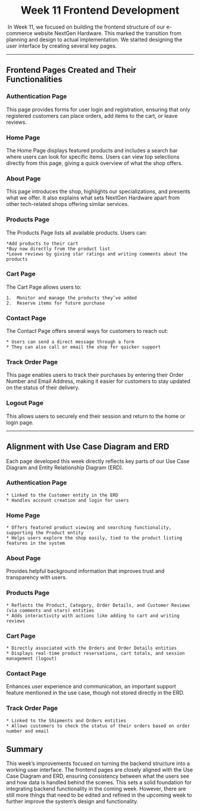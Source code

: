 <div align="center">

# Week 11 Frontend Development
</div>

&nbsp;In Week 11, we focused on building the frontend structure of our e-commerce website NextGen Hardware. This marked the transition from planning and design to actual implementation. We started designing the user interface by creating several key pages.

---

## Frontend Pages Created and Their Functionalities

### Authentication Page

This page provides forms for user login and registration, ensuring that only registered customers can place orders, add items to the cart, or leave reviews.

### Home Page

The Home Page displays featured products and includes a search bar where users can look for specific items. Users can view top selections directly from this page, giving a quick overview of what the shop offers.

### About Page

This page introduces the shop, highlights our specializations, and presents what we offer. It also explains what sets NextGen Hardware apart from other tech-related shops offering similar services.

### Products Page

The Products Page lists all available products. Users can:

    *Add products to their cart
    *Buy now directly from the product list
    *Leave reviews by giving star ratings and writing comments about the products

### Cart Page

The Cart Page allows users to:

    1.  Monitor and manage the products they’ve added
    2.  Reserve items for future purchase

### Contact Page

The Contact Page offers several ways for customers to reach out:

    * Users can send a direct message through a form
    * They can also call or email the shop for quicker support

### Track Order Page

This page enables users to track their purchases by entering their Order Number and Email Address, making it easier for customers to stay updated on the status of their delivery.

### Logout Page

This allows users to securely end their session and return to the home or login page.

---

## Alignment with Use Case Diagram and ERD
</div>

Each page developed this week directly reflects key parts of our Use Case Diagram and Entity Relationship Diagram (ERD).

### Authentication Page

    * Linked to the Customer entity in the ERD
    * Handles account creation and login for users

### Home Page

    * Offers featured product viewing and searching functionality, supporting the Product entity
    * Helps users explore the shop easily, tied to the product listing features in the system

### About Page

Provides helpful background information that improves trust and transparency with users.

### Products Page

    * Reflects the Product, Category, Order Details, and Customer Reviews (via comments and stars) entities
    * Adds interactivity with actions like adding to cart and writing reviews

### Cart Page

    * Directly associated with the Orders and Order Details entities
    * Displays real-time product reservations, cart totals, and session management (logout)

### Contact Page

Enhances user experience and communication, an important support feature mentioned in the use case, though not stored directly in the ERD.

### Track Order Page

    * Linked to the Shipments and Orders entities
    * Allows customers to check the status of their orders based on order number and email

## Summary

This week’s improvements focused on turning the backend structure into a working user interface. The frontend pages are closely aligned with the Use Case Diagram and ERD, ensuring consistency between what the users see and how data is handled behind the scenes. This sets a solid foundation for integrating backend functionality in the coming week. However, there are still more things that need to be edited and refined in the upcoming week to further improve the system’s design and functionality.
